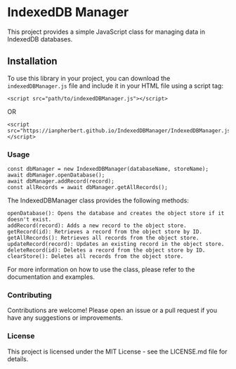 # IndexedDB Manager

This project provides a simple JavaScript class for managing data in IndexedDB databases.

## Installation

To use this library in your project, you can download the `indexedDBManager.js` file and include it in your HTML file using a script tag:
```
<script src="path/to/indexedDBManager.js"></script>
```
OR
```
<script src="https://ianpherbert.github.io/IndexedDBManager/IndexedDBManager.js"></script>
```

### Usage

```
const dbManager = new IndexedDBManager(databaseName, storeName);
await dbManager.openDatabase();
await dbManager.addRecord(record);
const allRecords = await dbManager.getAllRecords();
```

The IndexedDBManager class provides the following methods:

```
openDatabase(): Opens the database and creates the object store if it doesn't exist.
addRecord(record): Adds a new record to the object store.
getRecord(id): Retrieves a record from the object store by ID.
getAllRecords(): Retrieves all records from the object store.
updateRecord(record): Updates an existing record in the object store.
deleteRecord(id): Deletes a record from the object store by ID.
clearStore(): Deletes all records from the object store.
``` 

For more information on how to use the class, please refer to the documentation and examples.

### Contributing
Contributions are welcome! Please open an issue or a pull request if you have any suggestions or improvements.

### License
This project is licensed under the MIT License - see the LICENSE.md file for details.
